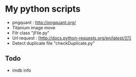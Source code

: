 # My python scripts

+ pngquant : http://pngquant.org/
+ Titanium image move
+ Filr class "jFile.py"
+ Url request : [http://docs.python-requests.org/en/latest/][1]
+ Detect duplicate file "checkDuplicate.py"


## Todo
+ imdb info

[1]:[http://docs.python-requests.org/en/latest/]